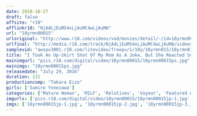 ```yaml
---
date: 2018-10-27
draft: false
affsite: "r18"
afflinkr18: "NjA4LjEuMS4xLjAuMC4wLjAuMA"
url: "18yrmn00015"
urloriginal: "http://www.r18.com/videos/vod/movies/detail/-/id=18yrmn00015"
urlfinal: "http://media.r18.com/track/NjA4LjEuMS4xLjAuMC4wLjAuMA/videos/vod/movies/detail/-/id=18yrmn00015"
samplevid: "awspv3001.r18.com/litevideo/freepv/1/18y/18yrmn015/18yrmn015_dmb_w.mp4"
title: "I Took An Up-Skirt Shot Of My Mom As A Joke, But She Reacted So Nicely I Paid Her A Visit That Night Sumire Yonezawa"
mainimgurl: "pics.r18.com/digital/video/18yrmn00015/18yrmn00015ps.jpg"
mainimgs: "18yrmn00015ps.jpg"
releasedate: "July 29, 2016"
duration: 131
productioncomp: "Takara Eizo"
girls: ['Sumire Yonezawa']
categories: ['Mature Woman', 'MILF', 'Relatives', 'Voyeur', 'Featured Actress', 'Nymphomaniac', 'Hi-Def']
imgurls: ['pics.r18.com/digital/video/18yrmn00015/18yrmn00015jp-1.jpg', 'pics.r18.com/digital/video/18yrmn00015/18yrmn00015jp-2.jpg', 'pics.r18.com/digital/video/18yrmn00015/18yrmn00015jp-3.jpg', 'pics.r18.com/digital/video/18yrmn00015/18yrmn00015jp-4.jpg', 'pics.r18.com/digital/video/18yrmn00015/18yrmn00015jp-5.jpg', 'pics.r18.com/digital/video/18yrmn00015/18yrmn00015jp-6.jpg', 'pics.r18.com/digital/video/18yrmn00015/18yrmn00015jp-7.jpg', 'pics.r18.com/digital/video/18yrmn00015/18yrmn00015jp-8.jpg', 'pics.r18.com/digital/video/18yrmn00015/18yrmn00015jp-9.jpg', 'pics.r18.com/digital/video/18yrmn00015/18yrmn00015jp-10.jpg', 'pics.r18.com/digital/video/18yrmn00015/18yrmn00015jp-11.jpg', 'pics.r18.com/digital/video/18yrmn00015/18yrmn00015jp-12.jpg', 'pics.r18.com/digital/video/18yrmn00015/18yrmn00015jp-13.jpg', 'pics.r18.com/digital/video/18yrmn00015/18yrmn00015jp-14.jpg', 'pics.r18.com/digital/video/18yrmn00015/18yrmn00015jp-15.jpg', 'pics.r18.com/digital/video/18yrmn00015/18yrmn00015jp-16.jpg', 'pics.r18.com/digital/video/18yrmn00015/18yrmn00015jp-17.jpg', 'pics.r18.com/digital/video/18yrmn00015/18yrmn00015jp-18.jpg', 'pics.r18.com/digital/video/18yrmn00015/18yrmn00015jp-19.jpg', 'pics.r18.com/digital/video/18yrmn00015/18yrmn00015jp-20.jpg']
imgs: ['18yrmn00015jp-1.jpg', '18yrmn00015jp-2.jpg', '18yrmn00015jp-3.jpg', '18yrmn00015jp-4.jpg', '18yrmn00015jp-5.jpg', '18yrmn00015jp-6.jpg', '18yrmn00015jp-7.jpg', '18yrmn00015jp-8.jpg', '18yrmn00015jp-9.jpg', '18yrmn00015jp-10.jpg', '18yrmn00015jp-11.jpg', '18yrmn00015jp-12.jpg', '18yrmn00015jp-13.jpg', '18yrmn00015jp-14.jpg', '18yrmn00015jp-15.jpg', '18yrmn00015jp-16.jpg', '18yrmn00015jp-17.jpg', '18yrmn00015jp-18.jpg', '18yrmn00015jp-19.jpg', '18yrmn00015jp-20.jpg']
---
```

